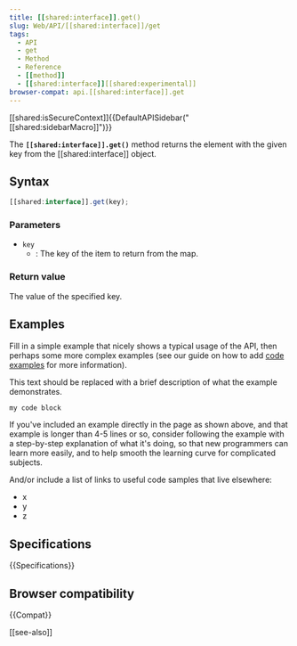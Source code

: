 ```yaml
---
title: [[shared:interface]].get()
slug: Web/API/[[shared:interface]]/get
tags:
  - API
  - get
  - Method
  - Reference
  - [[method]]
  - [[shared:interface]][[shared:experimental]]
browser-compat: api.[[shared:interface]].get
---
```

[[shared:isSecureContext]]{{DefaultAPISidebar("[[shared:sidebarMacro]]")}}

The **`[[shared:interface]].get()`** method returns the element with the given key from the [[shared:interface]] object.

## Syntax

```js
[[shared:interface]].get(key);
```

### Parameters

- `key`
  - : The key of the item to return from the map.

### Return value

The value of the specified key.

## Examples

Fill in a simple example that nicely shows a typical usage of the API, then perhaps some more complex examples (see our guide on how to add [code examples](/en-US/docs/MDN/Contribute/Structures/Code_examples) for more information).

This text should be replaced with a brief description of what the example demonstrates.

```js
my code block
```

If you've included an example directly in the page as shown above, and that example is longer than 4-5 lines or so, consider following the example with a step-by-step explanation of what it's doing, so that new programmers can learn more easily, and to help smooth the learning curve for complicated subjects.

And/or include a list of links to useful code samples that live elsewhere:

*   x
*   y
*   z

## Specifications

{{Specifications}}

## Browser compatibility

{{Compat}}

[[see-also]]